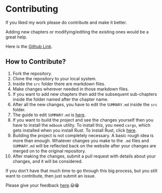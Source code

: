 # Contributing
If you liked my work please do contribute and make it better.

Adding new chapters or modifying/editing the existing ones would be a great help.

Here is the [Github Link](https://github.com/emmanuelantony2000/git).

## How to Contribute?
1. Fork the repository.
2. Clone the repository to your local system.
3. Inside the `src` folder there are markdown files.
4. Make changes wherever needed in those markdown files.
5. If you want to add new chapters then add the subsequent sub-chapters inside the folder named after the chapter name.
6. After all the new changes, you have to edit the `SUMMARY.md` inside the `src` folder.
7. The guide to edit `SUMMARY.md` is [here](https://rust-lang-nursery.github.io/mdBook/format/summary.html).
8. If you want to build the project and see the changes yourself then you have to install the `mdbook` utility. To install this, you need `cargo`, which gets installed when you install Rust. To install Rust, click [here](https://rustup.rs).
9. Building the project is not completely necessary. A basic rough idea is more than enough. Whatever changes you make to the `.md` files and `SUMMARY.md` will be reflected back on the website after your changes are merged on to the original repository.
10. After making the changes, submit a pull request with details about your changes, and it will be considered.

If you don't have that much time to go through this big process, but you still want to contribute, then just submit an issue.

Please give your feedback [here](mailto:admin@alphacoder.me?Subject=Hello).&#128515;&#128513;